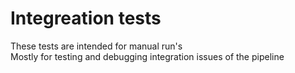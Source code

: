 # Integreation tests

These tests are intended for manual run's<br />
Mostly for testing and debugging integration issues of the pipeline